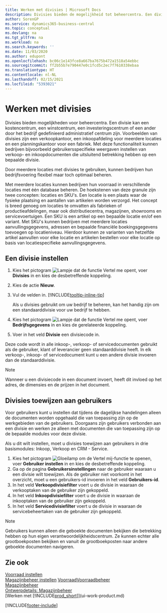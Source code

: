 ```yaml
---
title: Werken met divisies | Microsoft Docs
description: Divisies bieden de mogelijkheid tot beheercentra. Een divisie kan een kostencentrum, een winstcentrum, een investeringscentrum of een ander door het bedrijf gedefinieerd administratief centrum zijn.
author: SorenGP
ms.service: dynamics365-business-central
ms.topic: conceptual
ms.devlang: na
ms.tgt_pltfrm: na
ms.workload: na
ms.search.keywords: ''
ms.date: 11/03/2020
ms.author: edupont
ms.openlocfilehash: bc06c1e143fce8a667ba7675b472a1518a54ebbc
ms.sourcegitcommit: ff2b55b7e790447e0c1fcd5c2ec7f7610338ebaa
ms.translationtype: HT
ms.contentlocale: nl-NL
ms.lasthandoff: 02/15/2021
ms.locfileid: "5393021"
---
```

# <a name="work-with-responsibility-centers"></a>Werken met divisies

Divisies bieden mogelijkheden voor beheercentra. Een divisie kan een kostencentrum, een winstcentrum, een investeringscentrum of een ander door het bedrijf gedefinieerd administratief centrum zijn. Voorbeelden van divisies zijn een verkoopkantoor, een inkoopafdeling voor meerdere locaties en een planningskantoor voor een fabriek. Met deze functionaliteit kunnen bedrijven bijvoorbeeld gebruikersspecifieke weergaven instellen van verkoop- en inkoopdocumenten die uitsluitend betrekking hebben op een bepaalde divisie.  

Door meerdere locaties met divisies te gebruiken, kunnen bedrijven hun bedrijfsvoering flexibel maar toch optimaal beheren.

Met meerdere locaties kunnen bedrijven hun voorraad in verschillende locaties met één database beheren. De hoekstenen van deze granule zijn twee concepten: locaties en SKU's. Een locatie is een plaats waar de fysieke plaatsing en aantallen van artikelen worden verzorgd. Het concept is breed genoeg om locaties te omvatten als fabrieken of productieafdelingen, maar ook distributiecentra, magazijnen, showrooms en servicevoertuigen. Een SKU is een artikel op een bepaalde locatie en/of een variant. Met SKU's kunnen bedrijven met meerdere locaties aanvullingsgegevens, adressen en bepaalde financiële boekingsgegevens toevoegen op locatieniveau. Hierdoor kunnen ze varianten van hetzelfde artikel aanvullen voor elke locatie en artikelen bestellen voor elke locatie op basis van locatiespecifieke aanvullingsgegevens.  

## <a name="to-set-up-a-responsibility-center"></a>Een divisie instellen

1. Kies het pictogram ![Lampje dat de functie Vertel me opent](media/ui-search/search_small.png "Vertel me wat u wilt doen"), voer **Divisies** in en kies de desbetreffende koppeling.  
2. Kies de actie **Nieuw**.  
3. Vul de velden in. [!INCLUDE[tooltip-inline-tip](includes/tooltip-inline-tip_md.md)]  

    Als u divisies gebruikt om uw bedrijf te beheren, kan het handig zijn om een standaarddivisie voor uw bedrijf te hebben.
4. Kies het pictogram ![Lampje dat de functie Vertel me opent](media/ui-search/search_small.png "Vertel me wat u wilt doen"), voer **Bedrijfsgegevens** in en kies de gerelateerde koppeling.
5. Voer in het veld **Divisie** een divisiecode in.

Deze code wordt in alle inkoop-, verkoop- of servicedocumenten gebruikt als de gebruiker, klant of leverancier geen standaarddivisie heeft. In elk verkoop-, inkoop- of servicedocument kunt u een andere divisie invoeren dan de standaarddivisie.

> [!NOTE]  
> Wanneer u een divisiecode in een document invoert, heeft dit invloed op het adres, de dimensies en de prijzen in het document.  

## <a name="to-assign-responsibility-centers-to-users"></a>Divisies toewijzen aan gebruikers

Voor gebruikers kunt u instellen dat tijdens de dagelijkse handelingen alleen de documenten worden opgehaald die van toepassing zijn op de werkgebieden van de gebruikers. Doorgaans zijn gebruikers verbonden aan een divisie en werken ze alleen met documenten die van toepassing zijn op de bepaalde modules voor deze divisie.  

Als u dit wilt instellen, moet u divisies toewijzen aan gebruikers in drie basismodules: Inkoop, Verkoop en CRM - Service.  

1. Kies het pictogram ![Gloeilamp om de Vertel mij-functie te openen](media/ui-search/search_small.png "Vertel me wat u wilt doen"), voer **Gebruiker instellen** in en kies de desbetreffende koppeling.  
2. Ga op de pagina **Gebruikersinstellingen** naar de gebruiker waaraan u een divisie wilt toewijzen. Als de gebruiker niet voorkomt in het overzicht, moet u een gebruikers-id invoeren in het veld **Gebruikers-id**.  
3. In het veld **Verkoopdivisiefilter** voert u de divisie in waaraan de verkooptaken van de gebruiker zijn gekoppeld.  
4. In het veld **Inkoopdivisiefilter** voert u de divisie in waaraan de inkooptaken van de gebruiker zijn gekoppeld.  
5. In het veld **Servicedivisiefilter** voert u de divisie in waaraan de servicebeheertaken van de gebruiker zijn gekoppeld.  

> [!NOTE]  
> Gebruikers kunnen alleen die geboekte documenten bekijken die betrekking hebben op hun eigen verantwoordelijkheidscentrum. Ze kunnen echter alle grootboekposten bekijken en vanuit de grootboekposten naar andere geboekte documenten navigeren.

## <a name="see-also"></a>Zie ook

[Voorraad instellen](inventory-setup-inventory.md)  
[Magazijnbeheer instellen](warehouse-setup-warehouse.md)
[Voorraad](inventory-manage-inventory.md)[Voorraadbeheer](warehouse-manage-warehouse.md)  
[Magazijnbeheer](warehouse-manage-warehouse.md)  
[Ontwerpdetails: Magazijnbeheer](design-details-warehouse-management.md)  
[Werken met [!INCLUDE[prod_short](includes/prod_short.md)]](ui-work-product.md)  


[!INCLUDE[footer-include](includes/footer-banner.md)]